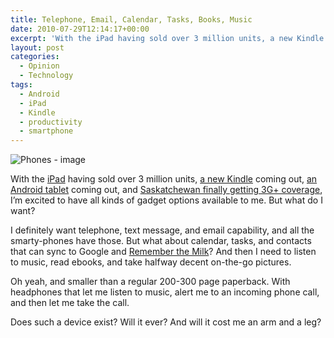 ```yaml
---
title: Telephone, Email, Calendar, Tasks, Books, Music
date: 2010-07-29T12:14:17+00:00
excerpt: 'With the iPad having sold over 3 million units, a new Kindle coming out, an Android tablet coming out, and Saskatchewan finally getting 3G+ coverage&#8230;'
layout: post
categories:
  - Opinion
  - Technology
tags:
  - Android
  - iPad
  - Kindle
  - productivity
  - smartphone
---
```


<img class="alignright" title="Phones" src="https://cdn.craigmcn.ca/img/top-touchscreen-smartphones.jpg" alt="Phones - image" />

With the [iPad](http://store.apple.com/ca/browse/home/shop_ipad/family/ipad) having sold over 3 million units, [a new Kindle](http://www.crunchgear.com/2010/07/28/amazon-reveals-new-kindle-139-for-wi-fi-version/) coming out, [an Android tablet](http://www.wired.com/gadgetlab/2010/07/velocity-cruz-android-tablet-7-inch-display-300/) coming out, and [Saskatchewan finally getting 3G+ coverage](http://www.sasktel.com/search/controller/_/Tab-4294966321/Ntt-3G-network), I&#8217;m excited to have all kinds of gadget options available to me. But what do I want?

I definitely want telephone, text message, and email capability, and all the smarty-phones have those. But what about calendar, tasks, and contacts that can sync to Google and [Remember the Milk](http://www.rememberthemilk.com)? And then I need to listen to music, read ebooks, and take halfway decent on-the-go pictures.

Oh yeah, and smaller than a regular 200-300 page paperback. With headphones that let me listen to music, alert me to an incoming phone call, and then let me take the call.

Does such a device exist? Will it ever? And will it cost me an arm and a leg?
